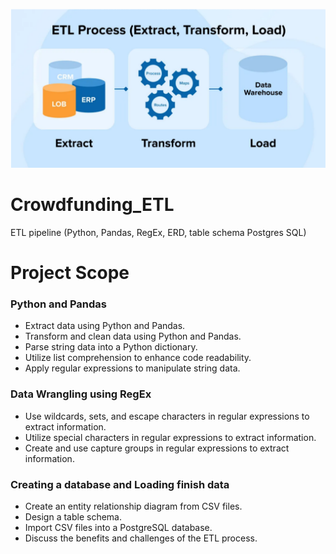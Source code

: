![ETL Image](https://raw.githubusercontent.com/fgsalomao/Crowdfunding_ETL/main/ETL.png)

# Crowdfunding_ETL
ETL pipeline (Python, Pandas, RegEx, ERD, table schema Postgres SQL)

# Project Scope

### Python and Pandas

- Extract data using Python and Pandas.
- Transform and clean data using Python and Pandas.
- Parse string data into a Python dictionary.
- Utilize list comprehension to enhance code readability.
- Apply regular expressions to manipulate string data.

### Data Wrangling using RegEx

- Use wildcards, sets, and escape characters in regular expressions to extract information.
- Utilize special characters in regular expressions to extract information.
- Create and use capture groups in regular expressions to extract information.

### Creating a database and Loading finish data

- Create an entity relationship diagram from CSV files.
- Design a table schema.
- Import CSV files into a PostgreSQL database.
- Discuss the benefits and challenges of the ETL process.
